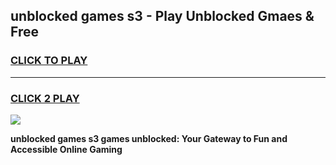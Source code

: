 
## unblocked games s3 - Play Unblocked Gmaes & Free
<h3>
<a href="https://news.freeplayer.one?title=unblocked_games_s3&ref=23F">CLICK TO PLAY</a></h3>
<hr>

<h3>
<a href="https://news.freeplayer.one?title=unblocked_games_s3&ref=23F">CLICK 2 PLAY</a>
  
</h3>

<a href="https://news.freeplayer.one?title=unblocked_games_s3&ref=23F/"><img src="https://clearcache.store/games.png"></a>


**unblocked games s3 games unblocked: Your Gateway to Fun and Accessible Online Gaming**
